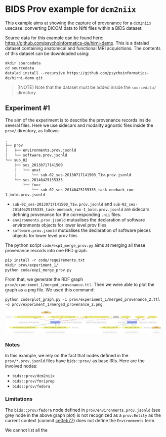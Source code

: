 # BIDS Prov example for `dcm2niix`

This example aims at showing the capture of provenance for a [`dcm2niix`](https://github.com/rordenlab/dcm2niix) usecase: converting DICOM data to Nifti files within a BIDS dataset.

Source data for this example can be found here: https://github.com/psychoinformatics-de/hirni-demo. This is a datalad dataset containing anatomical and functional MRI acquisitions. The contents of this dataset can be downloaded using:
```shell
mkdir sourcedata
cd sourcedata
datalad install --recursive https://github.com/psychoinformatics-de/hirni-demo.git
```

> [!NOTE] Note that the dataset must be added inside the `sourcedata/` directory.

## Experiment #1

The aim of the experiment is to describe the provenance records inside several files. Here we use sidecars and modality agnostic files inside the `prov/` directory, as follows:
```
.
├── prov
│   ├── environments.prov.jsonld
│   └── software.prov.jsonld
└── sub_02
    ├── ses_20130717141500
    │   └── anat
    │       └── sub-02_ses-20130717141500_T1w.prov.jsonld
    └── ses_20140425155335
        └── func
            └── sub-02_ses-20140425155335_task-oneback_run-1_bold.prov.jsonld
```

* `sub-02_ses-20130717141500_T1w.prov.jsonld` and `sub-02_ses-20140425155335_task-oneback_run-1_bold.prov.jsonld` are sidecars defining provenance for the corresponding `.nii` files.
* `environments.prov.jsonld` mutualises the declaration of software environments objects for lower level prov files
* `software.prov.jsonld` mutualises the declaration of software pieces objects for lower level prov files

The python script `code/exp1_merge_prov.py` aims at merging all these provenance records into one RFD graph.

```shell
pip install -r code/requirements.txt
mkdir prov/experiment_1/
python code/exp1_merge_prov.py
```

From that, we generate the RDF graph `prov/experiment_1/merged_provenance.ttl`. Then we were able to plot the graph as a png file. We used this command:

```shell
python code/plot_graph.py -i prov/experiment_1/merged_provenance_2.ttl -o prov/experiment_1/merged_provenance_2.png
```

![](/examples/dcm2niix/prov/experiment_1/merged_provenance.png)

### Notes

In this example, we rely on the fact that nodes defined in the `prov/*.prov.jsonld` files have `bids::prov/` as base IRIs. Here are the involved nodes:
* `bids::prov/dcm2niix`
* `bids::prov/fmriprep`
* `bids::prov/fedora`

### Limitations

The `bids::prov/fedora` node defined in `prov/environments.prov.jsonld` (see grey node in the above graph plot) is not recognized as a `prov:Entity` as the current context (commit [ce0eb77](https://github.com/bids-standard/BEP028_BIDSprov/commit/ce0eb774abd9527e594bd69212a87d5047864678)) does not define the `Environments` term.

We cannot list all the 
